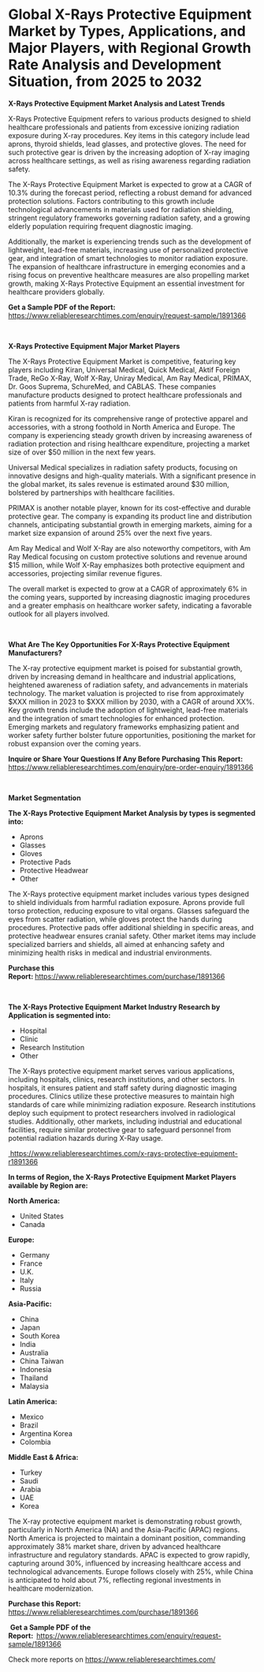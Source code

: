 <p><h1>Global X-Rays Protective Equipment Market by Types, Applications, and Major Players, with Regional Growth Rate Analysis and Development Situation, from 2025 to 2032</h1></p><p><strong>X-Rays Protective Equipment Market Analysis and Latest Trends</strong></p>
<p><p>X-Rays Protective Equipment refers to various products designed to shield healthcare professionals and patients from excessive ionizing radiation exposure during X-ray procedures. Key items in this category include lead aprons, thyroid shields, lead glasses, and protective gloves. The need for such protective gear is driven by the increasing adoption of X-ray imaging across healthcare settings, as well as rising awareness regarding radiation safety.</p><p>The X-Rays Protective Equipment Market is expected to grow at a CAGR of 10.3% during the forecast period, reflecting a robust demand for advanced protection solutions. Factors contributing to this growth include technological advancements in materials used for radiation shielding, stringent regulatory frameworks governing radiation safety, and a growing elderly population requiring frequent diagnostic imaging.</p><p>Additionally, the market is experiencing trends such as the development of lightweight, lead-free materials, increasing use of personalized protective gear, and integration of smart technologies to monitor radiation exposure. The expansion of healthcare infrastructure in emerging economies and a rising focus on preventive healthcare measures are also propelling market growth, making X-Rays Protective Equipment an essential investment for healthcare providers globally.</p></p>
<p><strong>Get a Sample PDF of the Report:&nbsp;</strong> <a href="https://www.reliableresearchtimes.com/enquiry/request-sample/1891366?utm_campaign=2267&utm_medium=2&utm_source=Github&utm_content=ia&utm_term=28032025&utm_id=x-rays-protective-equipment">https://www.reliableresearchtimes.com/enquiry/request-sample/1891366</a></p>
<p>&nbsp;</p>
<p><strong>X-Rays Protective Equipment Major Market Players</strong></p>
<p><p>The X-Rays Protective Equipment Market is competitive, featuring key players including Kiran, Universal Medical, Quick Medical, Aktif Foreign Trade, ReGo X-Ray, Wolf X-Ray, Uniray Medical, Am Ray Medical, PRIMAX, Dr. Goos Suprema, SchureMed, and CABLAS. These companies manufacture products designed to protect healthcare professionals and patients from harmful X-ray radiation.</p><p>Kiran is recognized for its comprehensive range of protective apparel and accessories, with a strong foothold in North America and Europe. The company is experiencing steady growth driven by increasing awareness of radiation protection and rising healthcare expenditure, projecting a market size of over $50 million in the next few years.</p><p>Universal Medical specializes in radiation safety products, focusing on innovative designs and high-quality materials. With a significant presence in the global market, its sales revenue is estimated around $30 million, bolstered by partnerships with healthcare facilities.</p><p>PRIMAX is another notable player, known for its cost-effective and durable protective gear. The company is expanding its product line and distribution channels, anticipating substantial growth in emerging markets, aiming for a market size expansion of around 25% over the next five years.</p><p>Am Ray Medical and Wolf X-Ray are also noteworthy competitors, with Am Ray Medical focusing on custom protective solutions and revenue around $15 million, while Wolf X-Ray emphasizes both protective equipment and accessories, projecting similar revenue figures. </p><p>The overall market is expected to grow at a CAGR of approximately 6% in the coming years, supported by increasing diagnostic imaging procedures and a greater emphasis on healthcare worker safety, indicating a favorable outlook for all players involved.</p></p>
<p>&nbsp;</p>
<p><strong>What Are The Key Opportunities For X-Rays Protective Equipment Manufacturers?</strong></p>
<p><p>The X-ray protective equipment market is poised for substantial growth, driven by increasing demand in healthcare and industrial applications, heightened awareness of radiation safety, and advancements in materials technology. The market valuation is projected to rise from approximately $XXX million in 2023 to $XXX million by 2030, with a CAGR of around XX%. Key growth trends include the adoption of lightweight, lead-free materials and the integration of smart technologies for enhanced protection. Emerging markets and regulatory frameworks emphasizing patient and worker safety further bolster future opportunities, positioning the market for robust expansion over the coming years.</p></p>
<p><strong>Inquire or Share Your Questions If Any Before Purchasing This Report:</strong> <a href="https://www.reliableresearchtimes.com/enquiry/pre-order-enquiry/1891366?utm_campaign=2267&utm_medium=2&utm_source=Github&utm_content=ia&utm_term=28032025&utm_id=x-rays-protective-equipment">https://www.reliableresearchtimes.com/enquiry/pre-order-enquiry/1891366</a></p>
<p>&nbsp;</p>
<p><strong>Market Segmentation</strong></p>
<p><strong>The X-Rays Protective Equipment Market Analysis by types is segmented into:</strong></p>
<p><ul><li>Aprons</li><li>Glasses</li><li>Gloves</li><li>Protective Pads</li><li>Protective Headwear</li><li>Other</li></ul></p>
<p><p>The X-Rays protective equipment market includes various types designed to shield individuals from harmful radiation exposure. Aprons provide full torso protection, reducing exposure to vital organs. Glasses safeguard the eyes from scatter radiation, while gloves protect the hands during procedures. Protective pads offer additional shielding in specific areas, and protective headwear ensures cranial safety. Other market items may include specialized barriers and shields, all aimed at enhancing safety and minimizing health risks in medical and industrial environments.</p></p>
<p><strong>Purchase this Report:&nbsp;</strong><a href="https://www.reliableresearchtimes.com/purchase/1891366?utm_campaign=2267&utm_medium=2&utm_source=Github&utm_content=ia&utm_term=28032025&utm_id=x-rays-protective-equipment">https://www.reliableresearchtimes.com/purchase/1891366</a></p>
<p>&nbsp;</p>
<p><strong>The X-Rays Protective Equipment Market Industry Research by Application is segmented into:</strong></p>
<p><ul><li>Hospital</li><li>Clinic</li><li>Research Institution</li><li>Other</li></ul></p>
<p><p>The X-Rays protective equipment market serves various applications, including hospitals, clinics, research institutions, and other sectors. In hospitals, it ensures patient and staff safety during diagnostic imaging procedures. Clinics utilize these protective measures to maintain high standards of care while minimizing radiation exposure. Research institutions deploy such equipment to protect researchers involved in radiological studies. Additionally, other markets, including industrial and educational facilities, require similar protective gear to safeguard personnel from potential radiation hazards during X-Ray usage.</p></p>
<p><a href="https://www.reliableresearchtimes.com/x-rays-protective-equipment-r1891366?utm_campaign=2267&utm_medium=2&utm_source=Github&utm_content=ia&utm_term=28032025&utm_id=x-rays-protective-equipment">&nbsp;https://www.reliableresearchtimes.com/x-rays-protective-equipment-r1891366</a></p>
<p><strong>In terms of Region, the X-Rays Protective Equipment Market Players available by Region are:</strong></p>
<p>
    <p> <strong> North America: </strong>
        <ul>
            <li>United States</li>
            <li>Canada</li>
        </ul>
        </p> 
    <p> <strong> Europe: </strong>
        <ul>
            <li>Germany</li>
            <li>France</li>
            <li>U.K.</li>
            <li>Italy</li>
            <li>Russia</li>
        </ul>
        </p> 
    <p> <strong> Asia-Pacific: </strong>
        <ul>
            <li>China</li>
            <li>Japan</li>
            <li>South Korea</li>
            <li>India</li>
            <li>Australia</li>
            <li>China Taiwan</li>
            <li>Indonesia</li>
            <li>Thailand</li>
            <li>Malaysia</li>
        </ul>
        </p> 
    <p> <strong> Latin America: </strong>
        <ul>
            <li>Mexico</li>
            <li>Brazil</li>
            <li>Argentina Korea</li>
            <li>Colombia</li>
        </ul>
        </p> 
    <p> <strong> Middle East & Africa: </strong>
        <ul>
            <li>Turkey</li>
            <li>Saudi</li>
            <li>Arabia</li>
            <li>UAE</li>
            <li>Korea</li>
        </ul>
    </p>
    </p>
<p><p>The X-ray protective equipment market is demonstrating robust growth, particularly in North America (NA) and the Asia-Pacific (APAC) regions. North America is projected to maintain a dominant position, commanding approximately 38% market share, driven by advanced healthcare infrastructure and regulatory standards. APAC is expected to grow rapidly, capturing around 30%, influenced by increasing healthcare access and technological advancements. Europe follows closely with 25%, while China is anticipated to hold about 7%, reflecting regional investments in healthcare modernization.</p></p>
<p><strong>Purchase this Report: </strong><a href="https://www.reliableresearchtimes.com/purchase/1891366?utm_campaign=2267&utm_medium=2&utm_source=Github&utm_content=ia&utm_term=28032025&utm_id=x-rays-protective-equipment">https://www.reliableresearchtimes.com/purchase/1891366</a></p>
<p>&nbsp;<strong>Get a Sample PDF of the Report:&nbsp;&nbsp;</strong><a href="https://www.reliableresearchtimes.com/enquiry/request-sample/1891366?utm_campaign=2267&utm_medium=2&utm_source=Github&utm_content=ia&utm_term=28032025&utm_id=x-rays-protective-equipment">https://www.reliableresearchtimes.com/enquiry/request-sample/1891366</a></p>
<p><strong></strong></p>
<p>Check more reports on <a href="https://www.reliableresearchtimes.com/?utm_campaign=2267&utm_medium=2&utm_source=Github&utm_content=ia&utm_term=28032025&utm_id=x-rays-protective-equipment">https://www.reliableresearchtimes.com/</a></p>